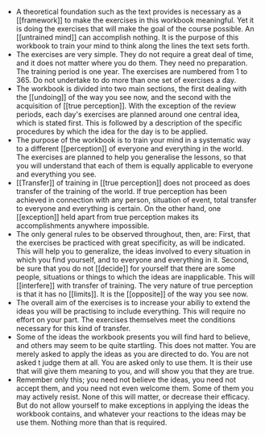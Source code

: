 - A theoretical foundation such as the text provides is necessary as a [[framework]] to make the exercises in this workbook meaningful. Yet it is doing the exercises that will make the goal of the course possible. An [[untrained mind]] can accomplish nothing. It is the purpose of this workbook to train your mind to think along the lines the text sets forth.
- The exercises are very simple. They do not require a great deal of time, and it does not matter where you do them. They need no preparation. The training period is one year. The exercises are numbered from 1 to 365. Do not undertake to do more than one set of exercises a day.
- The workbook is divided into two main sections, the first dealing with the [[undoing]] of the way you see now, and the second with the acquisition of [[true perception]]. With the exception of the review periods, each day's exercises are planned around one central idea, which is stated first. This is followed by a description of the specific procedures by which the idea for the day is to be applied.
- The purpose of the workbook is to train your mind in a systematic way to a different [[perception]] of everyone and everything in the world. The exercises are planned to help you generalise the lessons, so that you will understand that each of them is equally applicable to everyone and everything you see.
- [[Transfer]] of training in [[true perception]] does not proceed as does transfer of the training of the world. If true perception has been achieved in connection with any person, situation of event, total transfer to everyone and everything is certain. On the other hand, one [[exception]] held apart from true perception makes its accomplishments anywhere impossible.
- The only general rules to be observed throughout, then, are: 
  First, that the exercises be practiced with great specificity, as will be indicated. This will help you to generalize, the ideas involved to every situation in which you find yourself, and to everyone and everything in it. 
  Second, be sure that you do not [[decide]] for yourself that there are some people, situations or things to which the ideas are inapplicable. This will [[interfere]] with transfer of training. The very nature of true perception is that it has no [[limits]]. It is the [[opposite]] of the way you see now.
- The overall aim of the exercises is to increase your abiliy to extend the ideas you will be practising to include everything. This will require no effort on your part. The exercises themselves meet the conditions necessary for this kind of transfer.
- Some of the ideas the workbook presents you will find hard to believe, and others may seem to be quite startling. This does not matter. You are merely asked to apply the ideas as you are directed to do. You are not asked t judge them at all. You are asked only to use them. It is their use that will give them meaning to you, and will show you that they are true.
- Remember only this; you need not believe the ideas, you need not accept them, and you need not even welcome them. Some of them you may actively resist. None of this will matter, or decrease their efficacy. But do not allow yourself to make exceptions in applying the ideas the workbook contains, and whatever your reactions to the ideas may be use them. Nothing more than that is required.